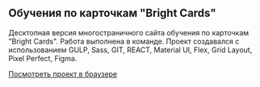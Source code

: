 ## Обучения по карточкам "Bright Cards"
Десктопная версия многостраничного сайта обучения по карточкам "Bright Cards". Работа выполнена в команде. Проект создавался с использованием GULP, Sass, GIT, REACT, Material UI, Flex, Grid Layout, Pixel Perfect, Figma.

[Посмотреть проект в браузере](https://krutko77.github.io/iti_bright_cards_c2/)


